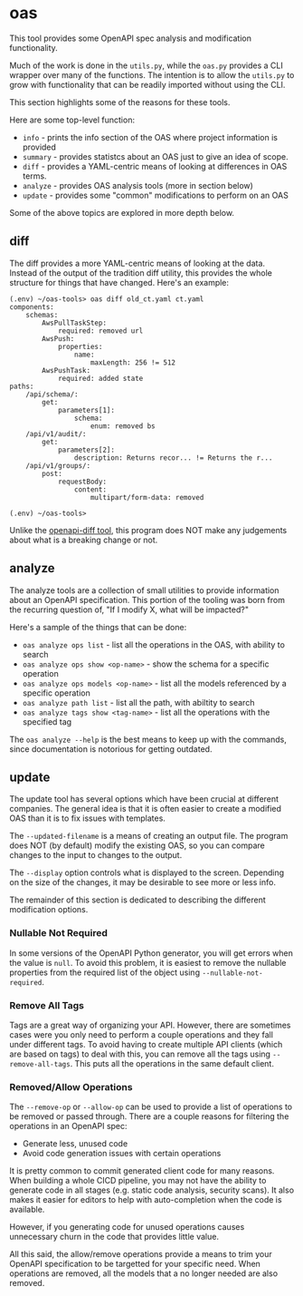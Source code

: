 # oas

This tool provides some OpenAPI spec analysis and modification functionality.

Much of the work is done in the `utils.py`, while the `oas.py` provides a CLI wrapper over many of the functions. The intention is to allow the `utils.py` to grow with functionality that can be readily imported without using the CLI. 

This section highlights some of the reasons for these tools.

Here are some top-level function:
* `info` - prints the info section of the OAS where project information is provided
* `summary` - provides statistcs about an OAS just to give an idea of scope.
* `diff` - provides a YAML-centric means of looking at differences in OAS terms.
* `analyze` - provides OAS analysis tools (more in section below)
* `update` - provides some "common" modifications to perform on an OAS

Some of the above topics are explored in more depth below.

## diff

The diff provides a more YAML-centric means of looking at the data. Instead of the output of the tradition diff utility, this provides the whole structure for things that have changed. Here's an example:
```shell
(.env) ~/oas-tools> oas diff old_ct.yaml ct.yaml 
components:
    schemas:
        AwsPullTaskStep:
            required: removed url
        AwsPush:
            properties:
                name:
                    maxLength: 256 != 512
        AwsPushTask:
            required: added state
paths:
    /api/schema/:
        get:
            parameters[1]:
                schema:
                    enum: removed bs
    /api/v1/audit/:
        get:
            parameters[2]:
                description: Returns recor... != Returns the r...
    /api/v1/groups/:
        post:
            requestBody:
                content:
                    multipart/form-data: removed

(.env) ~/oas-tools> 
```

Unlike the [openapi-diff tool](https://github.com/OpenAPITools/openapi-diff), this program does NOT make any judgements about what is a breaking change or not.


## analyze

The analyze tools are a collection of small utilities to provide information about an OpenAPI specification. This portion of the tooling was born from the recurring question of, "If I modify X, what will be impacted?"

Here's a sample of the things that can be done:
* `oas analyze ops list` - list all the operations in the OAS, with ability to search
* `oas analyze ops show <op-name>` - show the schema for a specific operation
* `oas analyze ops models <op-name>` - list all the models referenced by a specific operation
* `oas analyze path list` - list all the path, with abiltity to search
* `oas analyze tags show <tag-name>` - list all the operations with the specified tag

The `oas analyze --help` is the best means to keep up with the commands, since documentation is notorious for getting outdated.


## update

The update tool has several options which have been crucial at different companies. The general idea is that it is often easier to create a modified OAS than it is to fix issues with templates.

The `--updated-filename` is a means of creating an output file. The program does NOT (by default) modify the existing OAS, so you can compare changes to the input to changes to the output.

The `--display` option controls what is displayed to the screen. Depending on the size of the changes, it may be desirable to see more or less info. 

The remainder of this section is dedicated to describing the different modification options.

### Nullable Not Required

In some versions of the OpenAPI Python generator, you will get errors when the value is `null`. To avoid this problem, it is easiest to remove the nullable properties from the required list of the object using `--nullable-not-required`.

### Remove All Tags

Tags are a great way of organizing your API. However, there are sometimes cases were you only need to perform a couple operations and they fall under different tags. To avoid having to create multiple API clients (which are based on tags) to deal with this, you can remove all the tags using `--remove-all-tags`. This puts all the operations in the same default client.

### Removed/Allow Operations

The `--remove-op` or `--allow-op` can be used to provide a list of operations to be removed or passed through. There are a couple reasons for filtering the operations in an OpenAPI spec:
* Generate less, unused code
* Avoid code generation issues with certain operations

It is pretty common to commit generated client code for many reasons. When building a whole CICD pipeline, you may not have the ability to generate code in all stages (e.g. static code analysis, security scans). It also makes it easier for editors to help with auto-completion when the code is available. 

However, if you generating code for unused operations causes unnecessary churn in the code that provides little value.

All this said, the allow/remove operations provide a means to trim your OpenAPI specification to be targetted for your specific need. When operations are removed, all the models that a no longer needed are also removed.
